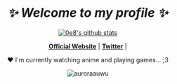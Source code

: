 <h1 align="center">
  <b><i>✨ Welcome to my profile ✨</i></b>
</h1>

<p align="center">
  <a href="https://github.com/0e8"><img src="https://github-readme-stats.vercel.app/api?username=0e8&hide_border=true&show_icons=true" alt="0e8's github stats"></a>
</p>

<p align="center">
  <strong><a href="https://0e8.github.io/">Official Website</a></strong> |
  <strong><a href="https://twitter.com/shadowwqz">Twitter</a></strong> |
</p>

<p align="center">❤ I'm currently watching anime and playing games... ;3</p>

<p align="center"> <img src="https://komarev.com/ghpvc/?username=0e8&label=Profile%20views&color=0e75b6&style=flat" alt="auroraauwu" /> </p>

